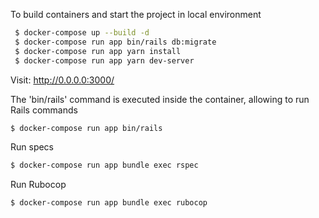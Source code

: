 To build containers and start the project in local environment

```bash
 $ docker-compose up --build -d
 $ docker-compose run app bin/rails db:migrate
 $ docker-compose run app yarn install
 $ docker-compose run app yarn dev-server
```
Visit:
http://0.0.0.0:3000/

The 'bin/rails' command is executed inside the container, allowing to run Rails commands

```bash
$ docker-compose run app bin/rails
```

Run specs
```bash
$ docker-compose run app bundle exec rspec
```

Run Rubocop
```bash
$ docker-compose run app bundle exec rubocop
```